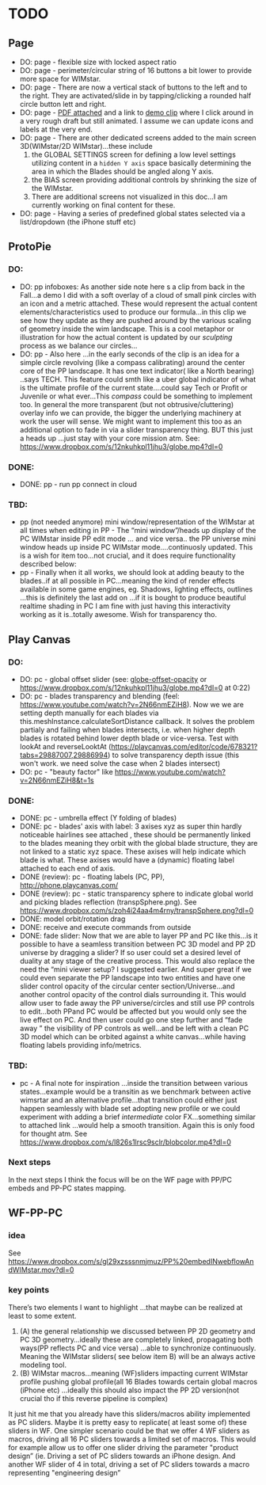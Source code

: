 # TODO


## Page

* DO: page - flexible size with locked aspect ratio
* DO: page - perimeter/circular string of 16 buttons a bit lower to provide more space for WIMstar.
* DO: page - There are now a vertical stack of buttons to the left and to the right. They are activated/slide in by tapping/clicking a rounded half circle button lett and right.
* DO: page - [PDF attached](https://www.dropbox.com/s/hpqyos3lq7gf2ux/wim201.pdf?dl=0) and a link to [demo clip](https://www.dropbox.com/s/zgpkjwaujsubmnd/wim222.mov?dl=0) where I click around in a very rough draft but still animated. I assume we can update icons and labels at the very end.
* DO: page - There are other dedicated screens added to the main screen 3D(WIMstar/2D WIMstar)…these include 
	1. the GLOBAL SETTINGS screen for defining a low level settings utilizing content in a `hidden Y axis` space basically determining the area in which the Blades should be angled along Y axis. 
	2. the BIAS screen providing additional controls by shrinking the size of the WIMstar.
	3. There are additional screens not visualized in this doc…I am currently working on final content for these.
* DO: page - Having a series of predefined global states selected via a list/dropdown (the iPhone stuff etc)


## ProtoPie

### DO:

* DO: pp infoboxes: As another side note here s a clip from back in the Fall…a demo I did with a  soft overlay of a cloud of small pink circles with an icon and a metric attached. These would represent the actual content elements/characteristics used to produce our formula…in this clip we see how they update as they are pushed around by the various scaling of geometry inside the wim landscape. This is a cool metaphor or illustration for how the actual content is updated by our *sculpting* process as we balance our circles…
* DO: pp - Also here …in the early seconds of the clip is an idea for a simple circle revolving (like a compass calibrating) around the center core of the PP landscape. It has one text indicator( like a North bearing) ..says TECH. This feature could smth like a uber global indicator of what is the ultimate profile of the current state….could say Tech or Profit or Juvenile or what ever…This *compass* could be something to implement too. In general the more transparent (but not obtrusive/cluttering) overlay info we can provide, the bigger the  underlying machinery at work the user will sense. We might want to implement this too as an additional option to fade in via a slider transparency thing. BUT this just a heads up …just stay with your core mission atm. See: https://www.dropbox.com/s/12nkuhkpl11jhu3/globe.mp4?dl=0

### DONE:

* DONE: pp - run pp connect in cloud

### TBD:

* pp (not needed anymore) mini window/representation of the WIMstar at all times when editing in PP - The  “mini window”/heads up display of the PC WIMstar inside PP edit mode … and vice versa.. the PP universe mini window heads up inside PC WIMstar mode….continuosly updated. This is a wish for item too…not crucial, and it does require functionality described below:
* pp - Finally when it all works, we should look at adding beauty to the blades..if at all possible in PC…meaning the kind of render effects available in some game engines, eg. Shadows, lighting effects, outlines …this is definitely the last add on …if it is bought to produce beautiful realtime shading in PC I am fine with just having this interactivity working as it is..totally awesome. Wish for transparency tho.


## Play Canvas

### DO:

* DO: pc - global offset slider (see: [globe-offset-opacity](nfo/pc_globe-offset-opacity.mov) or https://www.dropbox.com/s/12nkuhkpl11jhu3/globe.mp4?dl=0 at 0:22) 
* DO: pc - blades transparency and blending (feel: https://www.youtube.com/watch?v=2N66nmEZiH8). Now we we are setting depth manually for each blades via this.meshInstance.calculateSortDistance callback. It solves the problem partialy and failing when blades intersects, i.e. when higher depth blades is rotated behind lower depth blade or vice-versa. Test with lookAt and reverseLooktAt (https://playcanvas.com/editor/code/678321?tabs=29887007,29886994) to solve transparency depth issue (this won't work. we need solve the case when 2 blades intersect)
* DO: pc - "beauty factor" like https://www.youtube.com/watch?v=2N66nmEZiH8&t=1s

### DONE:

* DONE: pc - umbrella effect (Y folding of blades)
* DONE: pc - blades' axis with label: 3 axises xyz as super thin hardly noticeable hairlines see attached , these should be permanently linked to the blades meaning they orbit with the global blade structure, they are not linked to a static xyz space. These axises will help indicate which blade is what. These axises would have a (dynamic) floating label attached to each end of axis.
* DONE (review): pc - floating labels (PC, PP), http://phone.playcanvas.com/ 
* DONE (review): pc - static transparency sphere to indicate global world and picking blades reflection (transpSphere.png). See https://www.dropbox.com/s/zoh4i24aa4m4rny/transpSphere.png?dl=0
* DONE: model orbit/rotation drag
* DONE: receive and execute commands from outside
* DONE: fade slider: 
Now that we are able to layer PP and PC like this…is it possible to have a seamless transition between PC 3D model and PP 2D universe by dragging a slider? If so user could set a desired level of duality at any stage of the creative process. This would also replace the need the “mini viewer setup? I suggested earlier. And super great if we could even separate the PP landscape into two entities and have one slider control opacity of the circular center section/Universe…and another control opacity of the control dials surrounding it. This would allow user to fade away the PP universe/circles and still use PP controls to edit…both PPand PC would be affected but you would only see the live effect on PC. And then user could go one step further and “fade away ” the visibility of PP controls as well…and be left with a clean PC 3D model which can be orbited against a white canvas…while having floating labels providing info/metrics.

### TBD:

* pc - A final note for inspiration …inside the transition between various states…example would be a transitin as we benchmark between active wimsrtar and an alternative profile…that transition could either just happen seamlessly with blade set adopting new profile or we could experiment with adding a brief *intermediate* color FX…something similar to attached link ...would help a smooth transition. Again this is only food for thought atm. See https://www.dropbox.com/s/l826s1lrsc9sclr/blobcolor.mp4?dl=0


### Next steps
In the next steps I think the focus will be on the WF page with PP/PC embeds and PP-PC states mapping.


## WF-PP-PC

### idea 

See https://www.dropbox.com/s/gl29xzsssnmjmuz/PP%20embedINwebflowAndWIMstar.mov?dl=0

### key points

There’s two elements I want to highlight …that maybe can be realized at least to some extent. 

1. (A) the general relationship we discussed between PP 2D geometry and PC 3D geometry…ideally these are completely linked, propagating both ways(PP reflects PC and vice versa) ...able to synchronize continuously. Meaning the WIMstar sliders( see below item B) will be an always active modeling tool.
2. (B) WIMstar macros…meaning (WF)sliders impacting current WIMstar profile pushing global profile(all 16 Blades towards certain global macros (iPhone etc)  …ideally this should also impact the PP 2D version(not crucial tho if this reverse pipeline is complex)

It just hit me that you already have this sliders/macros ability implemented as PC sliders. Maybe it is pretty easy to replicate( at least some of)  these sliders in WF. One simpler scenario could be that we offer 4 WF sliders as macros, driving all 16 PC sliders towards a limited set of macros. This would for example allow us to offer one slider driving the parameter "product design” (ie. Driving a set of  PC sliders towards an iPhone design. And another WF slider of 4 in total, driving a set of PC sliders towards a macro representing "engineering design”